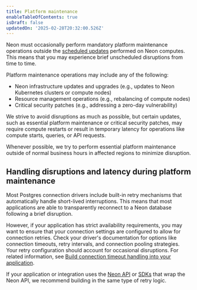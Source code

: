 ```yaml
---
title: Platform maintenance
enableTableOfContents: true
isDraft: false
updatedOn: '2025-02-28T20:32:00.526Z'
---
```


Neon must occasionally perform mandatory platform maintenance operations outside the [scheduled updates](/docs/manage/updates) performed on Neon computes. This means that you may experience brief unscheduled disruptions from time to time.

Platform maintenance operations may include any of the following:

- Neon infrastructure updates and upgrades (e.g., updates to Neon Kubernetes clusters or compute nodes)
- Resource management operations (e.g., rebalancing of compute nodes)
- Critical security patches (e.g., addressing a zero-day vulnerability)

We strive to avoid disruptions as much as possible, but certain updates, such as essential platform maintenance or critical security patches, may require compute restarts or result in temporary latency for operations like compute starts, queries, or API requests.

<Admonition type="note">
Whenever possible, we try to perform essential platform maintenance outside of normal business hours in affected regions to minimize disruption.
</Admonition>

## Handling disruptions and latency during platform maintenance

Most Postgres connection drivers include built-in retry mechanisms that automatically handle short-lived interruptions. This means that most applications are able to transparently reconnect to a Neon database following a brief disruption.

However, if your application has strict availability requirements, you may want to ensure that your connection settings are configured to allow for connection retries. Check your driver's documentation for options like connection timeouts, retry intervals, and connection pooling strategies. Your retry configuration should account for occasional disruptions. For related information, see [Build connection timeout handling into your application](/docs/connect/connection-latency#build-connection-timeout-handling-into-your-application).

If your application or integration uses the [Neon API](https://api-docs.neon.tech/reference/getting-started-with-neon-api) or [SDKs](https://neon.tech/docs/reference/sdk) that wrap the Neon API, we recommend building in the same type of retry logic.

<NeedHelp/>
